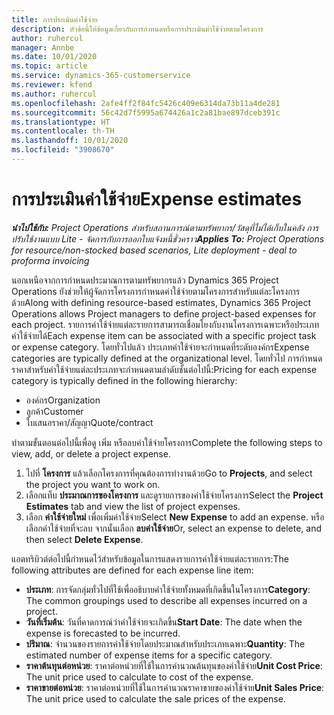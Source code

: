 ```yaml
---
title: การประเมินค่าใช้จ่าย
description: หัวข้อนี้ให้ข้อมูลเกี่ยวกับการกำหนดหรือการประเมินค่าใช้จ่ายตามโครงการ
author: ruhercul
manager: Annbe
ms.date: 10/01/2020
ms.topic: article
ms.service: dynamics-365-customerservice
ms.reviewer: kfend
ms.author: ruhercul
ms.openlocfilehash: 2afe4ff2f84fc5426c409e6314da73b11a4de281
ms.sourcegitcommit: 56c42d7f5995a674426a1c2a81bae897dceb391c
ms.translationtype: HT
ms.contentlocale: th-TH
ms.lasthandoff: 10/01/2020
ms.locfileid: "3908670"
---
```

# <a name="expense-estimates"></a><span data-ttu-id="5a466-103">การประเมินค่าใช้จ่าย</span><span class="sxs-lookup"><span data-stu-id="5a466-103">Expense estimates</span></span>
<span data-ttu-id="5a466-104">_**นำไปใช้กับ:** Project Operations สำหรับสถานการณ์ตามทรัพยากร/วัสดุที่ไม่ได้เก็บในคลัง การปรับใช้งานแบบ Lite - จัดการกับการออกใบแจ้งหนี้ชั่วคราว_</span><span class="sxs-lookup"><span data-stu-id="5a466-104">_**Applies To:** Project Operations for resource/non-stocked based scenarios, Lite deployment - deal to proforma invoicing_</span></span>

<span data-ttu-id="5a466-105">นอกเหนือจากการกำหนดประมาณการตามทรัพยากรแล้ว Dynamics 365 Project Operations ยังช่วยให้ผู้จัดการโครงการกำหนดค่าใช้จ่ายตามโครงการสำหรับแต่ละโครงการด้วย</span><span class="sxs-lookup"><span data-stu-id="5a466-105">Along with defining resource-based estimates, Dynamics 365 Project Operations allows Project managers to define project-based expenses for each project.</span></span> <span data-ttu-id="5a466-106">รายการค่าใช้จ่ายแต่ละรายการสามารถเชื่อมโยงกับงานโครงการเฉพาะหรือประเภทค่าใช้จ่ายได้</span><span class="sxs-lookup"><span data-stu-id="5a466-106">Each expense item can be associated with a specific project task or expense category.</span></span> <span data-ttu-id="5a466-107">โดยทั่วไปแล้ว ประเภทค่าใช้จ่ายจะกำหนดที่ระดับองค์กร</span><span class="sxs-lookup"><span data-stu-id="5a466-107">Expense categories are typically defined at the organizational level.</span></span> <span data-ttu-id="5a466-108">โดยทั่วไป การกำหนดราคาสำหรับค่าใช้จ่ายแต่ละประเภทจะกำหนดตามลำดับชั้นต่อไปนี้:</span><span class="sxs-lookup"><span data-stu-id="5a466-108">Pricing for each expense category is typically defined in the following hierarchy:</span></span>

- <span data-ttu-id="5a466-109">องค์กร</span><span class="sxs-lookup"><span data-stu-id="5a466-109">Organization</span></span>
- <span data-ttu-id="5a466-110">ลูกค้า</span><span class="sxs-lookup"><span data-stu-id="5a466-110">Customer</span></span>
- <span data-ttu-id="5a466-111">ใบเสนอราคา/สัญญา</span><span class="sxs-lookup"><span data-stu-id="5a466-111">Quote/contract</span></span>

<span data-ttu-id="5a466-112">ทำตามขั้นตอนต่อไปนี้เพื่อดู เพิ่ม หรือลบค่าใช้จ่ายโครงการ</span><span class="sxs-lookup"><span data-stu-id="5a466-112">Complete the following steps to view, add, or delete a project expense.</span></span>

1. <span data-ttu-id="5a466-113">ไปที่ **โครงการ** แล้วเลือกโครงการที่คุณต้องการทำงานด้วย</span><span class="sxs-lookup"><span data-stu-id="5a466-113">Go to **Projects**, and select the project you want to work on.</span></span>
2. <span data-ttu-id="5a466-114">เลือกแท็บ **ประมาณการของโครงการ** และดูรายการของค่าใช้จ่ายโครงการ</span><span class="sxs-lookup"><span data-stu-id="5a466-114">Select the **Project Estimates** tab and view the list of project expenses.</span></span>
3. <span data-ttu-id="5a466-115">เลือก **ค่าใช้จ่ายใหม่** เพื่อเพิ่มค่าใช้จ่าย</span><span class="sxs-lookup"><span data-stu-id="5a466-115">Select **New Expense** to add an expense.</span></span> <span data-ttu-id="5a466-116">หรือเลือกค่าใช้จ่ายที่จะลบ จากนั้นเลือก **ลบค่าใช้จ่าย**</span><span class="sxs-lookup"><span data-stu-id="5a466-116">Or, select an expense to delete, and then select **Delete Expense**.</span></span>

<span data-ttu-id="5a466-117">แอตทริบิวต์ต่อไปนี้กำหนดไว้สำหรับข้อมูลในการแสดงรายการค่าใช้จ่ายแต่ละรายการ:</span><span class="sxs-lookup"><span data-stu-id="5a466-117">The following attributes are defined for each expense line item:</span></span>

- <span data-ttu-id="5a466-118">**ประเภท**: การจัดกลุ่มทั่วไปที่ใช้เพื่ออธิบายค่าใช้จ่ายทั้งหมดที่เกิดขึ้นในโครงการ</span><span class="sxs-lookup"><span data-stu-id="5a466-118">**Category**: The common groupings used to describe all expenses incurred on a project.</span></span>
- <span data-ttu-id="5a466-119">**วันที่เริ่มต้น**: วันที่คาดการณ์ว่าค่าใช้จ่ายจะเกิดขึ้น</span><span class="sxs-lookup"><span data-stu-id="5a466-119">**Start Date**: The date when the expense is forecasted to be incurred.</span></span>
- <span data-ttu-id="5a466-120">**ปริมาณ**: จำนวนของรายการค่าใช้จ่ายโดยประมาณสำหรับประเภทเฉพาะ</span><span class="sxs-lookup"><span data-stu-id="5a466-120">**Quantity**: The estimated number of expense items for a specific category.</span></span>
- <span data-ttu-id="5a466-121">**ราคาต้นทุนต่อหน่วย**: ราคาต่อหน่วยที่ใช้ในการคำนวณต้นทุนของค่าใช้จ่าย</span><span class="sxs-lookup"><span data-stu-id="5a466-121">**Unit Cost Price**: The unit price used to calculate to cost of the expense.</span></span>
- <span data-ttu-id="5a466-122">**ราคาขายต่อหน่วย**: ราคาต่อหน่วยที่ใช้ในการคำนวณราคาขายของค่าใช้จ่าย</span><span class="sxs-lookup"><span data-stu-id="5a466-122">**Unit Sales Price**: The unit price used to calculate the sale prices of the expense.</span></span>

